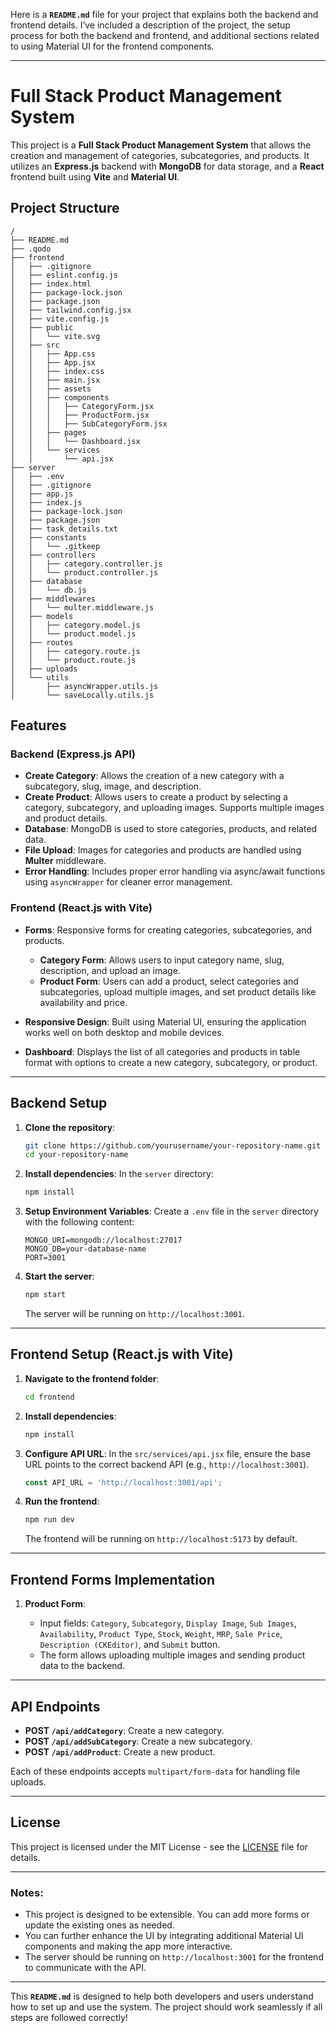 Here is a **`README.md`** file for your project that explains both the backend and frontend details. I’ve included a description of the project, the setup process for both the backend and frontend, and additional sections related to using Material UI for the frontend components.

---

# Full Stack Product Management System

This project is a **Full Stack Product Management System** that allows the creation and management of categories, subcategories, and products. It utilizes an **Express.js** backend with **MongoDB** for data storage, and a **React** frontend built using **Vite** and **Material UI**.

## Project Structure

```
/
├── README.md
├── .qodo
├── frontend
│   ├── .gitignore
│   ├── eslint.config.js
│   ├── index.html
│   ├── package-lock.json
│   ├── package.json
│   ├── tailwind.config.jsx
│   ├── vite.config.js
│   ├── public
│   │   └── vite.svg
│   ├── src
│   │   ├── App.css
│   │   ├── App.jsx
│   │   ├── index.css
│   │   ├── main.jsx
│   │   ├── assets
│   │   ├── components
│   │   │   ├── CategoryForm.jsx
│   │   │   ├── ProductForm.jsx
│   │   │   ├── SubCategoryForm.jsx
│   │   ├── pages
│   │   │   └── Dashboard.jsx
│   │   └── services
│   │       └── api.jsx
├── server
│   ├── .env
│   ├── .gitignore
│   ├── app.js
│   ├── index.js
│   ├── package-lock.json
│   ├── package.json
│   ├── task_details.txt
│   ├── constants
│   │   └── .gitkeep
│   ├── controllers
│   │   ├── category.controller.js
│   │   └── product.controller.js
│   ├── database
│   │   └── db.js
│   ├── middlewares
│   │   └── multer.middleware.js
│   ├── models
│   │   ├── category.model.js
│   │   └── product.model.js
│   ├── routes
│   │   ├── category.route.js
│   │   └── product.route.js
│   ├── uploads
│   └── utils
│       ├── asyncWrapper.utils.js
│       └── saveLocally.utils.js
```

## Features

### Backend (Express.js API)

* **Create Category**: Allows the creation of a new category with a subcategory, slug, image, and description.
* **Create Product**: Allows users to create a product by selecting a category, subcategory, and uploading images. Supports multiple images and product details.
* **Database**: MongoDB is used to store categories, products, and related data.
* **File Upload**: Images for categories and products are handled using **Multer** middleware.
* **Error Handling**: Includes proper error handling via async/await functions using `asyncWrapper` for cleaner error management.

### Frontend (React.js with Vite)

* **Forms**: Responsive forms for creating categories, subcategories, and products.

  * **Category Form**: Allows users to input category name, slug, description, and upload an image.
  * **Product Form**: Users can add a product, select categories and subcategories, upload multiple images, and set product details like availability and price.
* **Responsive Design**: Built using Material UI, ensuring the application works well on both desktop and mobile devices.
* **Dashboard**: Displays the list of all categories and products in table format with options to create a new category, subcategory, or product.

---

## Backend Setup

1. **Clone the repository**:

   ```bash
   git clone https://github.com/yourusername/your-repository-name.git
   cd your-repository-name
   ```

2. **Install dependencies**:
   In the `server` directory:

   ```bash
   npm install
   ```

3. **Setup Environment Variables**:
   Create a `.env` file in the `server` directory with the following content:

   ```env
   MONGO_URI=mongodb://localhost:27017
   MONGO_DB=your-database-name
   PORT=3001
   ```

4. **Start the server**:

   ```bash
   npm start
   ```

   The server will be running on `http://localhost:3001`.

---

## Frontend Setup (React.js with Vite)

1. **Navigate to the frontend folder**:

   ```bash
   cd frontend
   ```

2. **Install dependencies**:

   ```bash
   npm install
   ```

3. **Configure API URL**:
   In the `src/services/api.jsx` file, ensure the base URL points to the correct backend API (e.g., `http://localhost:3001`).

   ```javascript
   const API_URL = 'http://localhost:3001/api';
   ```

4. **Run the frontend**:

   ```bash
   npm run dev
   ```

   The frontend will be running on `http://localhost:5173` by default.

---

## Frontend Forms Implementation
1. **Product Form**:

   * Input fields: `Category`, `Subcategory`, `Display Image`, `Sub Images`, `Availability`, `Product Type`, `Stock`, `Weight`, `MRP`, `Sale Price`, `Description (CKEditor)`, and `Submit` button.
   * The form allows uploading multiple images and sending product data to the backend.

---

## API Endpoints

* **POST `/api/addCategory`**: Create a new category.
* **POST `/api/addSubCategory`**: Create a new subcategory.
* **POST `/api/addProduct`**: Create a new product.

Each of these endpoints accepts `multipart/form-data` for handling file uploads.

---

## License

This project is licensed under the MIT License - see the [LICENSE](LICENSE) file for details.

---

### Notes:

* This project is designed to be extensible. You can add more forms or update the existing ones as needed.
* You can further enhance the UI by integrating additional Material UI components and making the app more interactive.
* The server should be running on `http://localhost:3001` for the frontend to communicate with the API.

---

This **`README.md`** is designed to help both developers and users understand how to set up and use the system. The project should work seamlessly if all steps are followed correctly!
